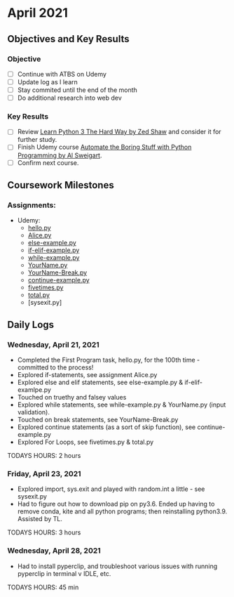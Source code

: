 # April 2021

## Objectives and Key Results

### Objective
- [ ] Continue with ATBS on Udemy
- [ ] Update log as I learn
- [ ] Stay commited until the end of the month
- [ ] Do additional research into web dev

### Key Results
- [ ] Review [Learn Python 3 The Hard Way by Zed Shaw](https://shop.learncodethehardway.org/access/buy/9/) and consider it for further study.
- [ ] Finish Udemy course [Automate the Boring Stuff with Python Programming by Al Sweigart](https://www.udemy.com/course/automate/).
- [ ] Confirm next course.

## Coursework Milestones

### Assignments:
- Udemy:
  - [hello.py](https://github.com/mjll-codes/learning-tracker/blob/main/learning-outcomes/hello.py)
  - [Alice.py](https://github.com/mjll-codes/learning-tracker/blob/main/learning-outcomes/Alice.py)
  - [else-example.py](https://github.com/mjll-codes/learning-tracker/blob/main/learning-outcomes/else-example.py)
  - [if-elif-example.py](https://github.com/mjll-codes/learning-tracker/blob/main/learning-outcomes/if-elif-example.py)
  - [while-example.py](https://github.com/mjll-codes/learning-tracker/blob/main/learning-outcomes/while-example.py)
  - [YourName.py](https://github.com/mjll-codes/learning-tracker/blob/main/learning-outcomes/YourName.py)
  - [YourName-Break.py](https://github.com/mjll-codes/learning-tracker/blob/main/learning-outcomes/YourName-Break.py)
  - [continue-example.py](https://github.com/mjll-codes/learning-tracker/blob/main/learning-outcomes/continue-example.py)
  - [fivetimes.py](https://github.com/mjll-codes/learning-tracker/blob/main/learning-outcomes/fivetimes.py)
  - [total.py](https://github.com/mjll-codes/learning-tracker/blob/main/learning-outcomes/total.py)
  - [sysexit.py]

## Daily Logs
  
### Wednesday, April 21, 2021
  - Completed the First Program task, hello.py, for the 100th time - committed to the process!
  - Explored if-statements, see assignment Alice.py
  - Explored else and elif statements, see else-example.py & if-elif-examlpe.py
  - Touched on truethy and falsey values  
  - Explored while statements, see while-example.py & YourName.py (input validation).
  - Touched on break statements, see YourName-Break.py
  - Explored continue statements (as a sort of skip function), see continue-example.py
  - Explored For Loops, see fivetimes.py & total.py
    
  TODAYS HOURS: 2 hours
  
  
### Friday, April 23, 2021
  - Explored import, sys.exit and played with random.int a little - see sysexit.py
  - Had to figure out how to download pip on py3.6. Ended up having to remove conda, kite and all python programs; then reinstalling python3.9. Assisted by TL.
    
  TODAYS HOURS: 3 hours
  
  
### Wednesday, April 28, 2021
  - Had to install pyperclip, and troubleshoot various issues with running pyperclip in terminal v IDLE, etc.
    
  TODAYS HOURS: 45 min
